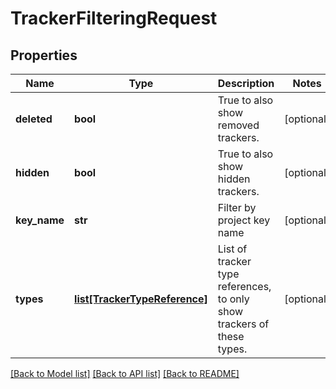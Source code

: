 # TrackerFilteringRequest

## Properties
Name | Type | Description | Notes
------------ | ------------- | ------------- | -------------
**deleted** | **bool** | True to also show removed trackers. | [optional] 
**hidden** | **bool** | True to also show hidden trackers. | [optional] 
**key_name** | **str** | Filter by project key name | [optional] 
**types** | [**list[TrackerTypeReference]**](TrackerTypeReference.md) | List of tracker type references, to only show trackers of these types. | [optional] 

[[Back to Model list]](../README.md#documentation-for-models) [[Back to API list]](../README.md#documentation-for-api-endpoints) [[Back to README]](../README.md)

